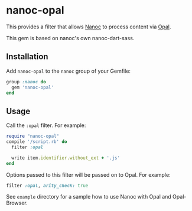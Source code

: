 # nanoc-opal

This provides a filter that allows [Nanoc](https://nanoc.app) to process content via [Opal](https://opalrb.com).

This gem is based on nanoc's own nanoc-dart-sass.

## Installation

Add `nanoc-opal` to the `nanoc` group of your Gemfile:

```ruby
group :nanoc do
  gem 'nanoc-opal'
end
```

## Usage

Call the `:opal` filter. For example:

```ruby
require "nanoc-opal"
compile '/script.rb' do
  filter :opal

  write item.identifier.without_ext + '.js'
end
```

Options passed to this filter will be passed on to Opal. For example:

```ruby
filter :opal, arity_check: true
```

See `example` directory for a sample how to use Nanoc with Opal and Opal-Browser.
